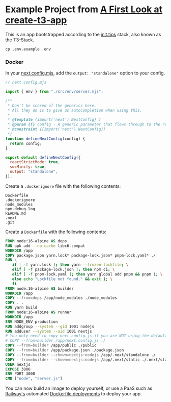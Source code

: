 # Example Project from [A First Look at create-t3-app](https://dev.to/ajcwebdev/a-first-look-at-create-t3-app-1i8f)

This is an app bootstrapped according to the [init.tips](https://init.tips) stack, also known as the T3-Stack.

```
cp .env.example .env
```

### Docker

In your [next.config.mjs](./next.config.mjs), add the `output: "standalone"` option to your config.

```js
// next.config.mjs

import { env } from "./src/env/server.mjs";

/**
 * Don't be scared of the generics here.
 * All they do is to give us autocompletion when using this.
 *
 * @template {import('next').NextConfig} T
 * @param {T} config - A generic parameter that flows through to the return type
 * @constraint {{import('next').NextConfig}}
 */
function defineNextConfig(config) {
  return config;
}

export default defineNextConfig({
  reactStrictMode: true,
  swcMinify: true,
  output: "standalone",
});

```

Create a `.dockerignore` file with the following contents:

```
Dockerfile
.dockerignore
node_modules
npm-debug.log
README.md
.next
.git
```

Create a `Dockerfile` with the following contents:

```Dockerfile
FROM node:16-alpine AS deps
RUN apk add --no-cache libc6-compat
WORKDIR /app
COPY package.json yarn.lock* package-lock.json* pnpm-lock.yaml* ./
RUN \
   if [ -f yarn.lock ]; then yarn --frozen-lockfile; \
   elif [ -f package-lock.json ]; then npm ci; \
   elif [ -f pnpm-lock.yaml ]; then yarn global add pnpm && pnpm i; \
   else echo "Lockfile not found." && exit 1; \
   fi
FROM node:16-alpine AS builder
WORKDIR /app
COPY --from=deps /app/node_modules ./node_modules
COPY . .
RUN yarn build
FROM node:16-alpine AS runner
WORKDIR /app
ENV NODE_ENV production
RUN addgroup --system --gid 1001 nodejs
RUN adduser --system --uid 1001 nextjs
# You only need to copy next.config.js if you are NOT using the default configuration
# COPY --from=builder /app/next.config.js ./
COPY --from=builder /app/public ./public
COPY --from=builder /app/package.json ./package.json
COPY --from=builder --chown=nextjs:nodejs /app/.next/standalone ./
COPY --from=builder --chown=nextjs:nodejs /app/.next/static ./.next/static
USER nextjs
EXPOSE 3000
ENV PORT 3000
CMD ["node", "server.js"]
```

You can now build an image to deploy yourself, or use a PaaS such as [Railway's](https://railway.app) automated [Dockerfile deployments](https://docs.railway.app/deploy/dockerfiles) to deploy your app.

